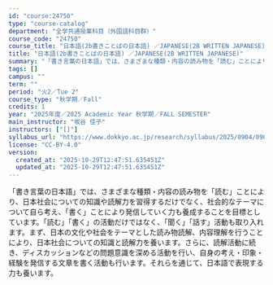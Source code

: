 ```yaml
---
id: "course:24750"
type: "course-catalog"
department: "全学共通授業科目（外国語科目群）"
course_code: "24750"
course_title: "日本語(2b書きことばの日本語) ／JAPANESE(2B WRITTEN JAPANESE)"
title: "日本語(2b書きことばの日本語) ／JAPANESE(2B WRITTEN JAPANESE)"
summary: "「書き言葉の日本語」では、さまざまな種類・内容の読み物を「読む」ことにより、日本社会についての知識や読解力を習得するだけでなく、社会的なテーマについて自ら考え、「書く」ことにより発信していく力も養成することを目標としています。「読む」「書く…"
tags: []
campus: ""
term: ""
period: "火2／Tue 2"
course_type: "秋学期／Fall"
credits: 1
year: "2025年度／2025 Academic Year 秋学期／FALL SEMESTER"
main_instructor: "坂谷 佳子"
instructors: ["[]"]
syllabus_url: "https://www.dokkyo.ac.jp/research/syllabus/2025/0904/0904_24750_ja_JP.html"
license: "CC-BY-4.0"
version:
  created_at: "2025-10-29T12:47:51.635451Z"
  updated_at: "2025-10-29T12:47:51.635451Z"
---
```

「書き言葉の日本語」では、さまざまな種類・内容の読み物を「読む」ことにより、日本社会についての知識や読解力を習得するだけでなく、社会的なテーマについて自ら考え、「書く」ことにより発信していく力も養成することを目標としています。「読む」「書く」の活動だけではなく、「聞く」「話す」活動も取り入れます。まず、日本の文化や社会をテーマとした読み物読解、内容理解を行うことにより、日本社会についての知識と読解力を養います。さらに、読解活動に続き、ディスカッションなどの問題意識を深める活動を行い、自身の考え・印象・経験を発信する文章を書く活動も行います。それらを通じて、日本語で表現する力も養います。
